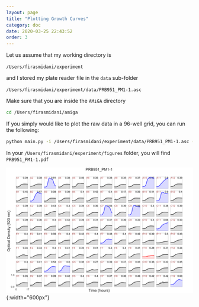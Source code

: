 ```yaml
---
layout: page
title: "Plotting Growth Curves"
category: doc
date: 2020-03-25 22:43:52
order: 3
---
```


Let us assume that my working directory is

`/Users/firasmidani/experiment`

and I stored my plate reader file in the `data` sub-folder

`/Users/firasmidani/experiment/data/PRB951_PM1-1.asc`

Make sure that you are inside the `AMiGA` directory

```bash
cd /Users/firasmidani/amiga
```

If you simply would like to plot the raw data in a 96-well grid, you can run the following:

```bash
python main.py -i /Users/firasmidani/experiment/data/PRB951_PM1-1.asc --only-plot-plate
```

In your `/Users/firasmidani/experiment/figures` folder, you will find `PRB951_PM1-1.pdf`

![example_96_well_plot](../assets/img/example_plot.png){:width="600px"}
